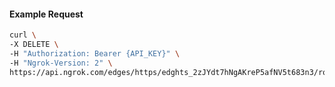 <!-- Code generated for API Clients. DO NOT EDIT. -->

#### Example Request

```bash
curl \
-X DELETE \
-H "Authorization: Bearer {API_KEY}" \
-H "Ngrok-Version: 2" \
https://api.ngrok.com/edges/https/edghts_2zJYdt7hNgAKreP5afNV5t683n3/routes/edghtsrt_2zJYdsGj20u0MYjdvJFVaV6nDKU/oauth
```
